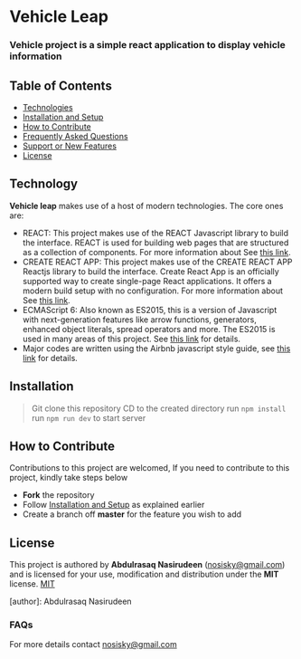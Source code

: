 # Vehicle Leap

### Vehicle project is a simple react application to display vehicle information

## Table of Contents

- [Technologies](#technology)
- [Installation and Setup](#installation)
- [How to Contribute](#how-to-contribute)
- [Frequently Asked Questions](#faqs)
- [Support or New Features](#support-or-new-features)
- [License](#license)

## Technology

**Vehicle leap** makes use of a host of modern technologies. The core ones are:

- REACT: This project makes use of the REACT Javascript library to build the interface. REACT is used for building web pages that are structured as a collection of components. For more information about See [this link](https://facebook.github.io/react/).
- CREATE REACT APP: This project makes use of the CREATE REACT APP Reactjs library to build the interface. Create React App is an officially supported way to create single-page React applications. It offers a modern build setup with no configuration. For more information about See [this link](https://reactjs.org/docs/create-a-new-react-app.html).
- ECMAScript 6: Also known as ES2015, this is a version of Javascript with
  next-generation features like arrow functions, generators, enhanced object literals,
  spread operators and more. The ES2015 is used in many areas of this project. See [this link](https://en.wikipedia.org/wiki/ECMAScript) for details.
- Major codes are written using the Airbnb javascript style guide, see [this link](https://github.com/airbnb/javascript) for details.

## Installation

> Git clone this repository
> CD to the created directory
> run `npm install`
> run `npm run dev` to start server

## How to Contribute

Contributions to this project are welcomed, If you need to contribute to this project, kindly take steps below

- **Fork** the repository
- Follow [Installation and Setup](#installation) as explained earlier
- Create a branch off **master** for the feature you wish to add

## License

This project is authored by **Abdulrasaq Nasirudeen** (nosisky@gmail.com) and is licensed for your use, modification and distribution under the **MIT** license.
[MIT][license]

<!-- Definitions -->

[license]: LICENSE

[author]: Abdulrasaq Nasirudeen

### FAQs

For more details contact nosisky@gmail.com
